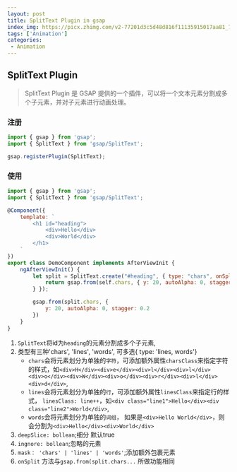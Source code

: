 ```yaml
---
layout: post
title: SplitText Plugin in gsap
index_img: https://picx.zhimg.com/v2-77201d3c5d48d816f11135915017aa81_720w.jpg?source=172ae18b
tags: ['Animation']
categories:
 - Animation
---
```


## SplitText Plugin
> SplitText Plugin 是 GSAP 提供的一个插件，可以将一个文本元素分割成多个子元素，并对子元素进行动画处理。

### 注册
```js
import { gsap } from 'gsap';
import { SplitText } from 'gsap/SplitText';

gsap.registerPlugin(SplitText);
```

### 使用
```js
import { gsap } from 'gsap';
import { SplitText } from 'gsap/SplitText';

@Component({
	template: `
		<h1 id="heading">
			<div>Hello</div>
			<div>World</div>
		</h1>
	`
})
export class DemoComponent implements AfterViewInit {
	ngAfterViewInit() {
		let split = SplitText.create("#heading", { type: "chars", onSplit: (self) => {
			return gsap.from(self.chars, { y: 20, autoAlpha: 0, stagger: 0.2})
		} });

		gsap.from(split.chars, {
			y: 20, autoAlpha: 0, stagger: 0.2
		})
	}
}
```
1. `SplitText`将id为`heading`的元素分割成多个子元素,
2. 类型有三种'chars', 'lines', 'words', 可多选{ type: 'lines, words'}
   - `chars`会将元素划分为单独的`字符`，可添加额外属性`charsClass`来指定字符的样式，如`<div>H</div><div>e</div><div>l</div><div>l</div><div>o</div><div>W</div><div>o</div><div>r</div><div>l</div><div>d</div>`,
   - `lines`会将元素划分为单独的`行`，可添加额外属性`linesClass`来指定行的样式， `linesClass: line++`，如`<div class="line1">Hello</div><div class="line2">World</div>`,
   - `words`会将元素划分为单独的`词组`， 如果是`<div>Hello World</div>`，则会分割为`<div>Hello</div><div>World</div>`
3. `deepSlice: bollean`;细分 默认true
4. `ingnore: bollean`;忽略的元素
5. `mask： 'chars' | 'lines' | 'words'`;添加额外包裹元素
6. `onSplit` 方法与`gsap.from(split.chars...` 所做功能相同